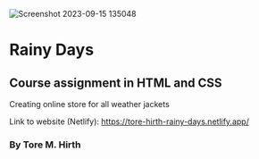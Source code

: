 ![Screenshot 2023-09-15 135048](https://github.com/Torehirth/Rainy-Days/assets/116200852/eb2015f3-a014-4e98-9a6a-617c123a4b0f)


# Rainy Days

## Course assignment in HTML and CSS
Creating online store for all weather jackets

Link to website (Netlify): https://tore-hirth-rainy-days.netlify.app/

### By Tore M. Hirth
